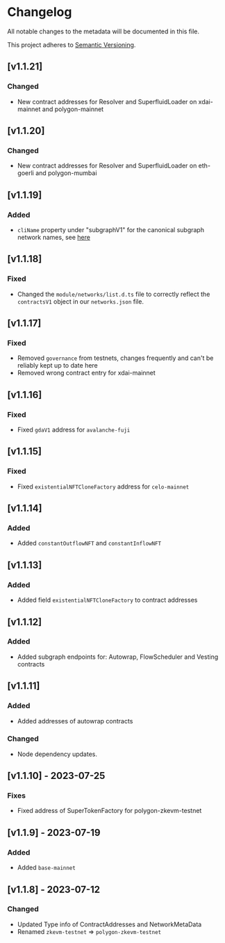 # Changelog

All notable changes to the metadata will be documented in this file.

This project adheres to [Semantic Versioning](https://semver.org/spec/v2.0.0.html).

## [v1.1.21]

### Changed

-   New contract addresses for Resolver and SuperfluidLoader on xdai-mainnet and polygon-mainnet

## [v1.1.20]

### Changed

-   New contract addresses for Resolver and SuperfluidLoader on eth-goerli and polygon-mumbai

## [v1.1.19]

### Added

-   `cliName` property under "subgraphV1" for the canonical subgraph network names, see [here](https://thegraph.com/docs/en/developing/supported-networks/#hosted-service)

## [v1.1.18]

### Fixed

-   Changed the `module/networks/list.d.ts` file to correctly reflect the `contractsV1` object in our `networks.json` file.

## [v1.1.17]

### Fixed

-   Removed `governance` from testnets, changes frequently and can't be reliably kept up to date here
-   Removed wrong contract entry for xdai-mainnet

## [v1.1.16]

### Fixed

-   Fixed `gdaV1` address for `avalanche-fuji`

## [v1.1.15]

### Fixed

-   Fixed `existentialNFTCloneFactory` address for `celo-mainnet`

## [v1.1.14]

### Added

-   Added `constantOutflowNFT` and `constantInflowNFT`

## [v1.1.13]

### Added

-   Added field `existentialNFTCloneFactory` to contract addresses

## [v1.1.12]

### Added

-   Added subgraph endpoints for: Autowrap, FlowScheduler and Vesting contracts

## [v1.1.11]

### Added

-   Added addresses of autowrap contracts

### Changed

-   Node dependency updates.

## [v1.1.10] - 2023-07-25

### Fixes

-   Fixed address of SuperTokenFactory for polygon-zkevm-testnet

## [v1.1.9] - 2023-07-19

### Added

-   Added `base-mainnet`

## [v1.1.8] - 2023-07-12

### Changed

-   Updated Type info of ContractAddresses and NetworkMetaData
-   Renamed `zkevm-testnet` => `polygon-zkevm-testnet`
